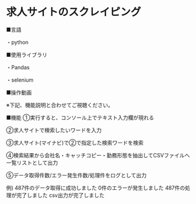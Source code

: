 # 求人サイトのスクレイピング

■言語

・python


■使用ライブラリ

・Pandas

・selenium

■操作動画


※下記、機能説明と合わせてご視聴ください。



■機能
①実行すると、コンソール上でテキスト入力欄が現れる

②求人サイトで検索したいワードを入力

③求人サイト(マイナビ)で②で指定した検索ワードを検索

④検索結果から会社名・キャッチコピー・勤務形態を抽出してCSVファイルへ一覧リストとして出力

⑤データ取得件数/エラー発生件数/処理件をログとして出力

例)
487件のデータ取得に成功しました
0件のエラーが発生しました
487件の処理が完了しました
csv出力が完了しました
